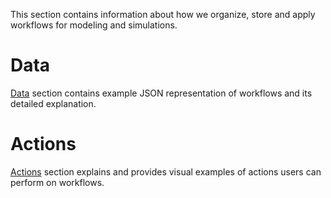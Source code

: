 This section contains information about how we organize, store and apply workflows for modeling and simulations.

# Data

[Data](data.md) section contains example JSON representation of workflows and its detailed explanation.

# Actions

[Actions](create.md) section explains and provides visual examples of actions users can perform on workflows.
